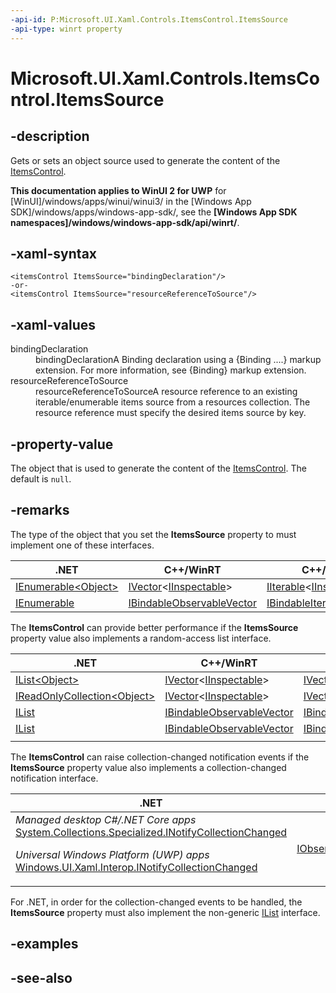 ```yaml
---
-api-id: P:Microsoft.UI.Xaml.Controls.ItemsControl.ItemsSource
-api-type: winrt property
---
```


<!-- Property syntax
public object ItemsSource { get;  set; }
-->

# Microsoft.UI.Xaml.Controls.ItemsControl.ItemsSource

## -description
Gets or sets an object source used to generate the content of the [ItemsControl](itemscontrol.md).

**This documentation applies to WinUI 2 for UWP** for [WinUI]/windows/apps/winui/winui3/ in the [Windows App SDK]/windows/apps/windows-app-sdk/, see the **[Windows App SDK namespaces]/windows/windows-app-sdk/api/winrt/**.

## -xaml-syntax
```xaml
<itemsControl ItemsSource="bindingDeclaration"/>
-or-
<itemsControl ItemsSource="resourceReferenceToSource"/>
```


## -xaml-values
<dl><dt>bindingDeclaration</dt><dd>bindingDeclarationA Binding declaration using a {Binding ....} markup extension. For more information, see {Binding} markup extension.</dd>
<dt>resourceReferenceToSource</dt><dd>resourceReferenceToSourceA resource reference to an existing iterable/enumerable items source from a resources collection. The resource reference must specify the desired items source by key.</dd>
</dl>

## -property-value
The object that is used to generate the content of the [ItemsControl](itemscontrol.md). The default is `null`.

## -remarks

The type of the object that you set the **ItemsSource** property to must implement one of these interfaces.

|.NET|C++/WinRT|C++/CX|
|-|-|-|
|[IEnumerable\<Object\>](/dotnet/api/system.collections.generic.ienumerable-1?view=dotnet-uwp-10.0&preserve-view=true)|[IVector](/uwp/api/windows.foundation.collections.ivector_t_)\<[IInspectable](/windows/win32/api/inspectable/nn-inspectable-iinspectable)\>|[IIterable](/uwp/api/windows.foundation.collections.iiterable_t_)\<[IInspectable](/windows/win32/api/inspectable/nn-inspectable-iinspectable)\>|
|[IEnumerable](/dotnet/api/system.collections.ienumerable?view=dotnet-uwp-10.0&preserve-view=true)|[IBindableObservableVector](/windows/winui/api/microsoft.ui.xaml.interop.ibindableobservablevector)|[IBindableIterable](/windows/winui/api/microsoft.ui.xaml.interop.ibindableiterable)|

The **ItemsControl** can provide better performance if the **ItemsSource** property value also implements a random-access list interface.

|.NET|C++/WinRT|C++/CX|
|-|-|-|
|[IList\<Object\>](/dotnet/api/system.collections.generic.ilist-1?view=dotnet-uwp-10.0&preserve-view=true)|[IVector](/uwp/api/windows.foundation.collections.ivector_t_)\<[IInspectable](/windows/win32/api/inspectable/nn-inspectable-iinspectable)\>|[IVector](/uwp/api/windows.foundation.collections.ivector_t_)\<[IInspectable](/windows/win32/api/inspectable/nn-inspectable-iinspectable)\>|
|[IReadOnlyCollection\<Object\>](/dotnet/api/system.collections.generic.ireadonlylist-1?view=dotnet-uwp-10.0&preserve-view=true)|[IVector](/uwp/api/windows.foundation.collections.ivector_t_)\<[IInspectable](/windows/win32/api/inspectable/nn-inspectable-iinspectable)\>|[IVectorView](/uwp/api/windows.foundation.collections.ivectorview_t_)\<[IInspectable](/windows/win32/api/inspectable/nn-inspectable-iinspectable)\>|
|[IList](/dotnet/api/system.collections.ilist?view=dotnet-uwp-10.0&preserve-view=true)|[IBindableObservableVector](/windows/winui/api/microsoft.ui.xaml.interop.ibindableobservablevector)|[IBindableVector](/windows/winui/api/microsoft.ui.xaml.interop.ibindablevector)|
|[IList](/dotnet/api/system.collections.ilist?view=dotnet-uwp-10.0&preserve-view=true)|[IBindableObservableVector](/windows/winui/api/microsoft.ui.xaml.interop.ibindableobservablevector)|[IBindableVectorView](/windows/winui/api/microsoft.ui.xaml.interop.ibindablevectorview)|
||||

The **ItemsControl** can raise collection-changed notification events if the **ItemsSource** property value also implements a collection-changed notification interface.

|.NET|C++/WinRT|C++/CX|
|-|-|-|
|*Managed desktop C#/.NET Core apps*<br>[System.Collections.Specialized.INotifyCollectionChanged](/dotnet/api/system.collections.specialized.inotifycollectionchanged?view=dotnet-uwp-10.0)<p>*Universal Windows Platform (UWP) apps*<br>[Windows.UI.Xaml.Interop.INotifyCollectionChanged](/uwp/api/windows.ui.xaml.interop.inotifycollectionchanged)|[IObservableVector](/uwp/api/windows.foundation.collections.iobservablevector_t_)\<[IInspectable](/windows/win32/api/inspectable/nn-inspectable-iinspectable)\>|[IObservableVector](/uwp/api/windows.foundation.collections.iobservablevector_t_)\<[IInspectable](/windows/win32/api/inspectable/nn-inspectable-iinspectable)\>|

For .NET, in order for the collection-changed events to be handled, the **ItemsSource** property must also implement the non-generic [IList](/dotnet/api/system.collections.ilist?view=dotnet-uwp-10.0&preserve-view=true) interface.

## -examples

## -see-also

